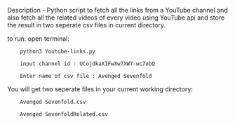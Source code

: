 Description -
        Python script to fetch all the links from a YouTube channel and also fetch all the related videos of every video using YouTube api and store the result in two seperate csv files in current directory.

to run:
    open terminal:
        
        python3 Youtube-links.py
        
        input channel id : UCojdkaXIFwXw7XW7-wc7obQ
        
        Enter name of csv file : Avenged Sevenfold
    
You will get two seperate files in your current working directory:
        
        Avenged Sevenfold.csv

        Avenged SevenfoldRelated.csv
